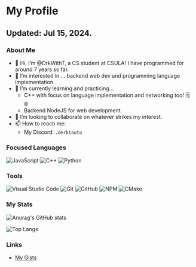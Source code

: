 # My Profile
## Updated: Jul 15, 2024.

### About Me
- 👋 Hi, I’m @DrkWithT, a CS student at CSULA! I have programmed for around 7 years so far.
- 👀 I’m interested in ... backend web dev and programming language implementation.
- 🌱 I’m currently learning and practicing...
  - C++ with focus on language implementation and networking too! 🗒️ 🌐
  - Backend NodeJS for web development.
- 💞️ I’m looking to collaborate on whatever strikes my interest.
- 📫 How to reach me:
  - My Discord: `.derktauto`

### Focused Languages
![JavaScript](https://img.shields.io/badge/javascript-%23323330.svg?style=for-the-badge&logo=javascript&logoColor=%23F7DF1E)
![C++](https://img.shields.io/badge/c++-%2300599C.svg?style=for-the-badge&logo=c%2B%2B&logoColor=white)
![Python](https://img.shields.io/badge/python-3670A0?style=for-the-badge&logo=python&logoColor=ffdd54)

### Tools
![Visual Studio Code](https://img.shields.io/badge/Visual%20Studio%20Code-0078d7.svg?style=for-the-badge&logo=visual-studio-code&logoColor=white)
![Git](https://img.shields.io/badge/git-%23F05033.svg?style=for-the-badge&logo=git&logoColor=white)
![GitHub](https://img.shields.io/badge/github-%23121011.svg?style=for-the-badge&logo=github&logoColor=white)
![NPM](https://img.shields.io/badge/NPM-%23CB3837.svg?style=for-the-badge&logo=npm&logoColor=white)
![CMake](https://img.shields.io/badge/CMake-%23008FBA.svg?style=for-the-badge&logo=cmake&logoColor=white)

### My Stats
![Anurag's GitHub stats](https://github-readme-stats.vercel.app/api?username=DrkWithT&show_icons=true&layout=compact&theme=onedark)

![Top Langs](https://github-readme-stats.vercel.app/api/top-langs/?username=DrkWithT&layout=compact&langs_count=5&theme=onedark)

### Links
 - [My Gists](https://gist.github.com/DrkWithT)
<!---
DrkWithT/DrkWithT is a ✨ special ✨ repository because its `README.md` (this file) appears on your GitHub profile.
You can click the Preview link to take a look at your changes.
--->
